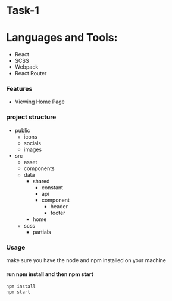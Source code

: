 # Task-1
# Languages and Tools:
- React
- SCSS
- Webpack
- React Router

### Features
- Viewing Home Page

### project structure

+ public
    + icons
    + socials
    + images
+ src
    + asset
    + components
    + data
        + shared
            + constant
            + api
            + component
                + header
                + footer
        + home
    + scss
        + partials

### Usage
make sure you have the node and npm installed on your machine
#### run npm install and then npm start
```bash
npm install
npm start
```
